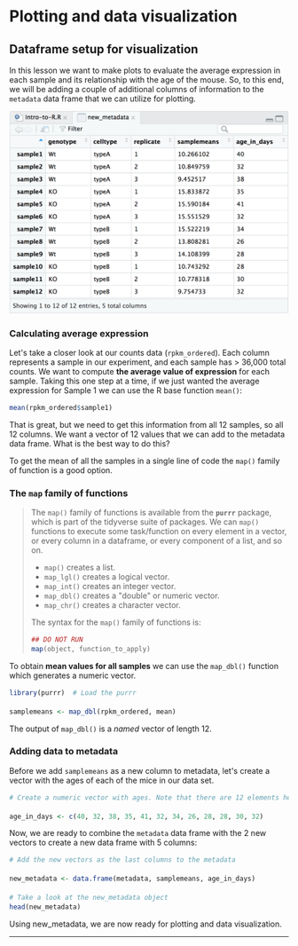 # Plotting and data visualization

## Dataframe setup for visualization

In this lesson we want to make plots to evaluate the average expression in each sample and its relationship with the age of the mouse. So, to this end, we will be adding a couple of additional columns of information to the `metadata` data frame that we can utilize for plotting. 

<p align="center">
<img src="img/new_metadata.png" width="600">
</p>


### Calculating average expression

Let's take a closer look at our counts data (`rpkm_ordered`). Each column represents a sample in our experiment, and each sample has > 36,000 total counts. We want to compute **the average value of expression** for each sample. Taking this one step at a time, if we just wanted the average expression for Sample 1 we can use the R base function `mean()`:

```r
mean(rpkm_ordered$sample1)
```

That is great, but we need to get this information from all 12 samples, so all 12 columns. We want a vector of 12 values that we can add to the metadata data frame. What is the best way to do this?

To get the mean of all the samples in a single line of code the `map()` family of function is a good option. 

### The `map` family of functions
> 
> The `map()` family of functions is available from the **`purrr`** package, which is part of the tidyverse suite of packages. We can `map()` functions to execute some task/function on every element in a vector, or every column in a dataframe, or every component of a list, and so on. 
> 
> - `map()` creates a list.
> - `map_lgl()` creates a logical vector.
> - `map_int()` creates an integer vector.
> - `map_dbl()` creates a "double" or numeric vector.
> - `map_chr()` creates a character vector.
> 
> The syntax for the `map()` family of functions is: 
> 
> ```r
> ## DO NOT RUN
> map(object, function_to_apply)
> ```

To obtain **mean values for all samples** we can use the `map_dbl()` function which generates a numeric vector. 

```r
library(purrr)  # Load the purrr

samplemeans <- map_dbl(rpkm_ordered, mean) 
```
The output of `map_dbl()` is a *named* vector of length 12. 
	
### Adding data to metadata

Before we add `samplemeans` as a new column to metadata, let's create a vector with the ages of each of the mice in our data set.

```r
# Create a numeric vector with ages. Note that there are 12 elements here

age_in_days <- c(40, 32, 38, 35, 41, 32, 34, 26, 28, 28, 30, 32)    	
```

Now, we are ready to combine the `metadata` data frame with the 2 new vectors to create a new data frame with 5 columns:
```r
# Add the new vectors as the last columns to the metadata 

new_metadata <- data.frame(metadata, samplemeans, age_in_days) 

# Take a look at the new_metadata object
head(new_metadata)
```

Using new_metadata, we are now ready for plotting and data visualization.

***

